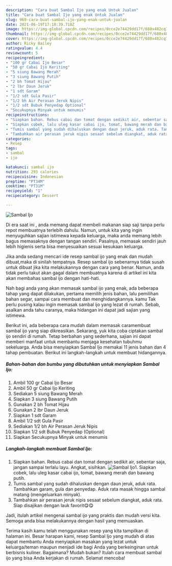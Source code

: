 ```yaml
---
description: "Cara buat Sambal Ijo yang enak Untuk Jualan"
title: "Cara buat Sambal Ijo yang enak Untuk Jualan"
slug: 969-cara-buat-sambal-ijo-yang-enak-untuk-jualan
date: 2021-06-19T17:10:39.718Z
image: https://img-global.cpcdn.com/recipes/0cce2e74429dd17f/680x482cq70/sambal-ijo-foto-resep-utama.jpg
thumbnail: https://img-global.cpcdn.com/recipes/0cce2e74429dd17f/680x482cq70/sambal-ijo-foto-resep-utama.jpg
cover: https://img-global.cpcdn.com/recipes/0cce2e74429dd17f/680x482cq70/sambal-ijo-foto-resep-utama.jpg
author: Ricky Bailey
ratingvalue: 4.4
reviewcount: 5
recipeingredient:
- "100 gr Cabai Ijo Besar"
- "50 gr Cabai Ijo Keriting"
- "5 siung Bawang Merah"
- "3 siung Bawang Putih"
- "2 bh Tomat Hijau"
- "2 lbr Daun Jeruk"
- "1 sdt Garam"
- "1/2 sdt Gula Pasir"
- "1/2 bh Air Perasan Jeruk Nipis"
- "1/2 sdt Bubuk Penyedap Optional"
- "Secukupnya Minyak untuk menumis"
recipeinstructions:
- "Siapkan bahan. Rebus cabai dan tomat dengan sedikit air, sebentar saja, jangan sampai terlalu layu. Angkat, sisihkan."
- "Siapkan cobek, lalu uleg kasar cabai ijo, tomat, bawang merah dan bawang putih."
- "Tumis sambal yang sudah dihaluskan dengan daun jeruk, aduk rata. Tambahkan garam, gula dan penyedap. Aduk rata masak hingga sambal matang (mengeluarkan minyak)."
- "Tambahkan air perasan jeruk nipis sesaat sebelum diangkat, aduk rata. Siap disajikan dengan lauk favorit😋😋"
categories:
- Resep
tags:
- sambal
- ijo

katakunci: sambal ijo 
nutrition: 293 calories
recipecuisine: Indonesian
preptime: "PT34M"
cooktime: "PT31M"
recipeyield: "1"
recipecategory: Dessert

---
```



![Sambal Ijo](https://img-global.cpcdn.com/recipes/0cce2e74429dd17f/680x482cq70/sambal-ijo-foto-resep-utama.jpg)

Di era  saat ini , anda memang dapat membeli makanan siap saji tanpa perlu repot membuatnya terlebih dahulu. Namun, untuk kita yang ingin menyuguhkan sajian istimewa kepada keluarga, maka anda memang lebih bagus memasaknya dengan tangan sendiri. Pasalnya, memasak sendiri jauh lebih higienis serta bisa menyesuaikan sesuai kesukaan keluarga.

Jika anda sedang mencari ide resep sambal ijo yang enak dan mudah dibuat,maka di sinilah tempatnya. Resep sambal ijo  sebenarnya tidak susah untuk dibuat jika kita melakukannya dengan cara yang benar. Namun, anda tidak perlu takut akan gagal dalam membuatnya 
karena di artikel ini kita akan membahas sambal ijo dengan hati-hati.  



Nah bagi anda yang akan memasak sambal ijo yang enak, ada beberapa tahap yang dapat dilakukan, pertama memilih jenis bahan, lalu pemilihan bahan segar, sampai cara membuat dan menghidangkannya. kamu Tak perlu pusing kalau ingin memasak sambal ijo yang lezat di rumah. Sebab, asalkan anda  tahu caranya, maka hidangan ini dapat jadi sajian yang istimewa.

Berikut ini, ada beberapa cara mudah dalam memasak caramembuat sambal ijo yang siap dikreasikan. Sekarang, yuk kita coba ciptakan sambal ijo sendiri di rumah. Tetap berbahan yang sederhana, sajian ini dapat memberi manfaat untuk membantu menjaga kesehatan tubuhmu sekeluarga. Anda bisa menyiapkan Sambal Ijo memakai 11 jenis bahan dan 4 tahap pembuatan. Berikut ini langkah-langkah untuk membuat hidangannya.

<!--inarticleads1-->

##### Bahan-bahan dan bumbu yang dibutuhkan untuk menyiapkan Sambal Ijo:

1. Ambil 100 gr Cabai Ijo Besar
1. Ambil 50 gr Cabai Ijo Keriting
1. Sediakan 5 siung Bawang Merah
1. Siapkan 3 siung Bawang Putih
1. Gunakan 2 bh Tomat Hijau
1. Gunakan 2 lbr Daun Jeruk
1. Siapkan 1 sdt Garam
1. Ambil 1/2 sdt Gula Pasir
1. Sediakan 1/2 bh Air Perasan Jeruk Nipis
1. Siapkan 1/2 sdt Bubuk Penyedap (Optional)
1. Siapkan Secukupnya Minyak untuk menumis




<!--inarticleads2-->

##### Langkah-langkah membuat Sambal Ijo:

1. Siapkan bahan. Rebus cabai dan tomat dengan sedikit air, sebentar saja, jangan sampai terlalu layu. Angkat, sisihkan.
<img src="https://img-global.cpcdn.com/steps/b2a58a2194536d9e/160x128cq70/sambal-ijo-langkah-memasak-1-foto.jpg" alt="Sambal Ijo">1. Siapkan cobek, lalu uleg kasar cabai ijo, tomat, bawang merah dan bawang putih.
1. Tumis sambal yang sudah dihaluskan dengan daun jeruk, aduk rata. Tambahkan garam, gula dan penyedap. Aduk rata masak hingga sambal matang (mengeluarkan minyak).
1. Tambahkan air perasan jeruk nipis sesaat sebelum diangkat, aduk rata. Siap disajikan dengan lauk favorit😋😋




Jadi, itulah artikel mengenai  sambal ijo  yang praktis dan mudah versi kita. Semoga anda bisa melakukannya dengan hasil yang memuaskan. 

Terima kasih kamu telah menggunakan resep yang kita tampilkan di halaman ini. Besar harapan kami, resep  Sambal Ijo yang mudah di atas dapat membantu Anda menyiapkan masakan yang lezat untuk keluarga/teman maupun menjadi ide bagi Anda yang berkeinginan untuk berbisnis kuliner. Bagaimana? Mudah bukan? Itulah cara membuat sambal ijo yang bisa Anda kerjakan di rumah. Selamat mencoba!

